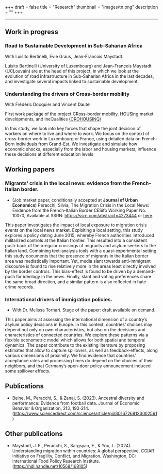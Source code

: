 +++ 
draft = false
title = "Research"
thumbnail = "images/tn.png"
description = ""
+++

---------------------------
## Work in progress

### Road to Sustainable Development in Sub-Saharian Africa
With Luisito Bertinelli, Evie Graus, Jean-Francois Maystadt.

Luisito Bertinelli (University of Luxembourg) and Jean-François Maystadt (UCLouvain) are at the head of this project, 
in which we look at the evolution of road infrastructure in Sub-Saharian Africa in the last decades, and investigate several impacts linked to sustainable development.
​


### Understanding the drivers of Cross-border mobility 
With Frédéric Docquier and Vincent Dautel

First work package of the project CRoss-border mobility, HOUSing market developments, and IneQualities [(CROHOUSINQ)](https://liser.elsevierpure.com/en/projects/cross-border-mobility-housing-market-developments-and-inequalitie)

In this study, we look into key forces that shape the joint decision of workers on where to live and where to work. We focus on the context of cross-border work in Luxembourg or France, using detailed data on French-Born individuals from Grand-Est. We investigate and simulate how economic shocks, especially from the labor and housing markets, influence these decisions at different education levels.



## Working papers 
### Migrants’ crisis in the local news: evidence from the French-Italian border.
* (Job market paper, conditionally accepted at __Journal of Urban Economics__)  Peracchi, Silvia, The Migration Crisis in the Local News: Evidence from the French-Italian Border CESifo Working Paper No. 10070, Available at SSRN: https://ssrn.com/abstract=4273444 or [here](http://dx.doi.org/10.2139/ssrn.4273444). 

This paper investigates the impact of local exposure to migration crisis events on the local news market. Exploiting a local setting, this study explores a policy dating June 2015, whereby French authorities introduced militarized controls at the Italian frontier.
This resulted into a consistent push-back of the irregular crossings of migrants and asylum seekers to the Italian land. Combining text-analysis tools with a quasi-experimental setting, this study documents that the presence of migrants in the Italian border area was mediatically important. Yet, media slant towards anti-immigrant discourse is found to rise relatively more in the areas least directly involved by the border controls. This bias-effect is found to be driven by a demand-push for ideology in the news. Finally, slant and voting preferences share the same broad direction, and a similar pattern is also reflected in hate-crime records.

### International drivers of immigration policies. 
* With Dr. Melissa Tornari.
Stage of the paper: draft available on demand. 

This paper aims at assessing the international dimension of a country’s asylum policy decisions in Europe. In this context, countries’ choices may depend not only on own characteristics, but also on the decisions and characteristics of connected countries. We explore
these patterns via a flexible econometric model which allows for both spatial and temporal dynamics. The paper contribute to the existing literature by proposing estimates that allow to capture spillovers, as well as
feedback-effects, along various dimensions of proximity. We find evidence that countries’ acceptance rates and processing times do depend on the choices of their neighbors, and that Germany’s open-door policy
announcement induced some spillover effects.

## Publications
* Beine, M., Peracchi, S., & Zanaj, S. (2023). Ancestral diversity and performance: Evidence from football data. Journal of Economic Behavior & Organization, 213, 193-214.
(https://www.sciencedirect.com/science/article/pii/S0167268123002561)


## Other publications
* Maystadt, J. F., Peracchi, S., Sargsyan, E., & You, L. (2024). Understanding migration within countries: A global perspective. CGIAR Initiative on Fragility, Conflict, and Migration. Washington, DC: International Food Policy Research Institute. (https://hdl.handle.net/10568/168105)
